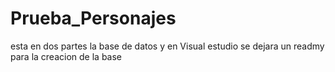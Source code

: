 # Prueba_Personajes
esta en dos partes la base de datos y en Visual estudio se dejara un readmy para la creacion de la base
